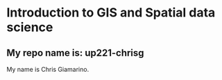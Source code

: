 # Introduction to GIS and Spatial data science
## My repo name is: up221-chrisg
My name is Chris Giamarino.
